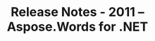 ﻿---
title: Release Notes - 2011 – Aspose.Words for .NET
articleTitle: Release Notes - 2011
linktitle: Release Notes - 2011
description: "Aspose.Words for .NET Release Notes - 2011 – learn about the latest updates and fixes."
type: docs
weight: 100
url: /net/release-notes-2011/
---


